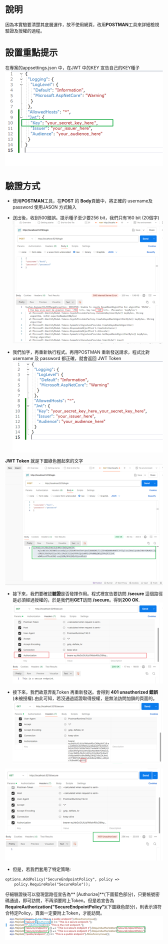 # 說明
因為本實驗要清楚其底層運作，故不使用網頁，改用**POSTMAN**工具來詳細檢視驗證及授權的過程。
    
# 設置重點提示
在專案的appsettings.json 中，在JWT 中的KEY 宣告自己的KEY種子
![1](images/1_appsettings_1.png?width=907&height=550)

# 驗證方式
-  使用**POSTMAN**工具，在**POST** 的 **Body**頁籤中，將正確的 username及password 使用JASON 方式輸入 
-  送出後，收到500錯誤。提示種子至少要256 bit，我們只有160 bit (20個字)
![2](images/2_send_post.png)


- 我們加字，再重新執行程式。再用POSTMAN 重新發送請求，程式比對username 及  password 都正確，就會返回 JWT Token
![3](images/1_appsettings_2.png)

**JWT Token** 就是下圖綠色圈起來的文字
![4](images/3_response_token.png)

- 接下來，我們要確認**驗證**是否發揮作用。程式裡宣告要訪問 **/secure** 這個路徑是必須經過授權的，於是我們用**GET**訪問 **/secure**。得到**200 OK**.   
![5](images/4_get_test_and_ok.png)

- 接下來，我們故意弄亂Token 再重新發送。會得到 **401 unauthorized 錯誤**(未被授權).由此可知，若沒通過認證取得授權，是無法訪問加鎖的頁面的。
![6](images/5_use_wrong_token.png)

![7](images/6_get_401_error.png)

- 但是，若我們套用了特定策略:
```
options.AddPolicy("SecureEndpointPolicy", policy =>
    policy.RequireRole("SecureRole"));
```
仔細驗證後可以發現當路徑宣告為** [Authorize]**(下圖藍色部分)，只要帳號密碼通過，即可訪問，不再須要附上Token。但是若宣告為 **RequireAuthorization("SecureEndpointPolicy")**(下圖綠色部分)，則表示須符合特定Policy，頁面一定要附上Token，才能訪問。
![8](images/8_diff_of_auth.png)
